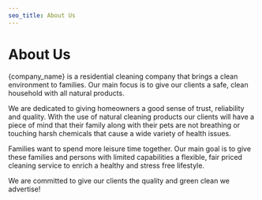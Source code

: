 ```yaml
---
seo_title: About Us
---
```


# About Us

{company_name} is a residential cleaning company that brings a clean environment to families. Our main focus is to give our clients a safe, clean household with all natural products.

We are dedicated to giving homeowners a good sense of trust, reliability and quality. With the use of natural cleaning products our clients will have a piece of mind that their family along with their pets are not breathing or touching harsh chemicals that cause a wide variety of health issues.

Families want to spend more leisure time together. Our main goal is to give these families and persons with limited capabilities a flexible, fair priced cleaning service to enrich a healthy and stress free lifestyle.

We are committed to give our clients the quality and green clean we advertise!

<CallToActionV2 />